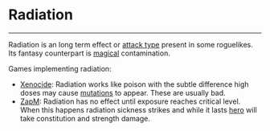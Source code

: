 # Radiation

---

Radiation is an long term effect or [attack type](monster_attacks.md) present in some roguelikes. Its fantasy counterpart is [magical](magic.md) contamination.

Games implementing radiation:

- [Xenocide](xenocide.md): Radiation works like poison with the subtle difference high doses may cause [mutations](mutation.md) to appear. These are usually bad.
- [ZapM](zapm.md): Radiation has no effect until exposure reaches critical level. When this happens radiation sickness strikes and while it lasts [hero](player_character.md) will take constitution and strength damage.
